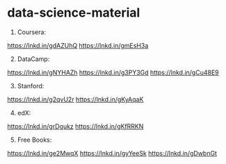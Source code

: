 # data-science-material


1. Coursera:

https://lnkd.in/gdAZUhQ
https://lnkd.in/gmEsH3a

2. DataCamp:

https://lnkd.in/gNYHAZh
https://lnkd.in/g3PY3Gd
https://lnkd.in/gCu48E9

3. Stanford:

https://lnkd.in/g2qvU2r
https://lnkd.in/gKyAqaK

4. edX:

https://lnkd.in/grDgukz
https://lnkd.in/gKfRRKN

5. Free Books:

https://lnkd.in/ge2MwqX
https://lnkd.in/gyYeeSk
https://lnkd.in/gDwbnGt
